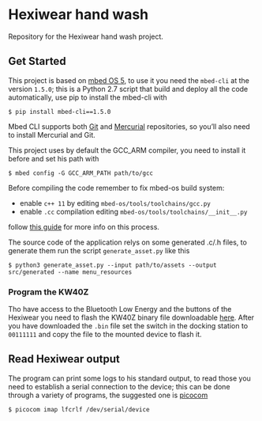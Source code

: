 # Hexiwear hand wash
Repository for the Hexiwear hand wash project.

## Get Started

This project is based on [mbed OS 5](https://os.mbed.com/docs/mbed-os/v5.15/introduction/index.html), to use it you need the `mbed-cli` at the version `1.5.0`; this is a Python 2.7 script that build and deploy all the code automatically, use pip to install the mbed-cli with

```console
$ pip install mbed-cli==1.5.0
```

Mbed CLI supports both [Git](https://git-scm.com/) and [Mercurial](https://www.mercurial-scm.org/) repositories, so you’ll also need to install Mercurial and Git.

This project uses by default the GCC_ARM compiler, you need to install it before and set his path with

```console
$ mbed config -G GCC_ARM_PATH path/to/gcc
```

Before compiling the code remember to fix mbed-os build system: 

* enable `c++ 11` by editing `mbed-os/tools/toolchains/gcc.py` 
* enable `.cc` compilation editing `mbed-os/tools/toolchains/__init__.py` 

follow [this guide](https://github.com/ARMmbed/mbed-os/pull/7437/files) for more info on this process.

The source code of the application relys on some generated .c/.h files, to generate them run the script `generate_asset.py` like this
```console
$ python3 generate_asset.py --input path/to/assets --output src/generated --name menu_resources
```

### Program the KW40Z

Tho have access to the Bluetooth Low Energy and the buttons of the Hexiwear you need to flash the KW40Z binary file downloadable [here](https://github.com/MikroElektronika/HEXIWEAR/blob/master/SW/KW40%20IAR/HEXIWEAR_bluetooth/binary/HEXIWEAR_KW40_v100.bin).
After you have downloaded the `.bin` file set the switch in the docking station to `00111111` and copy the file to the mounted device to flash it.

## Read Hexiwear output

The program can print some logs to his standard output, to read those you need to establish a serial connection to the device; this can be done through a variety of programs, the suggested one is [picocom](https://linux.die.net/man/8/picocom)

```console
$ picocom imap lfcrlf /dev/serial/device
```